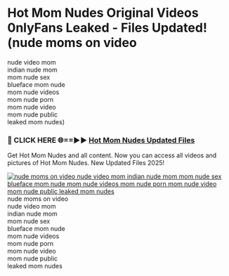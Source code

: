 # Hot Mom Nudes Original Videos 0nlyFans Leaked - Files Updated! (nude moms on video<br>
nude video mom<br>
indian nude mom<br>
mom nude sex<br>
blueface mom nude<br>
mom nude videos<br>
mom nude porn<br>
mom nude video<br>
mom nude public<br>
leaked mom nudes)

<h3>🔴 CLICK HERE 🌐==►► <a href="https://tinyurl.com/2p9ay9w9" rel="nofollow">Hot Mom Nudes Updated Files</a></h3>

Get Hot Mom Nudes and all content. Now you can access all videos and pictures of Hot Mom Nudes. New Updated Files 2025!

[![nude moms on video<br>
nude video mom<br>
indian nude mom<br>
mom nude sex<br>
blueface mom nude<br>
mom nude videos<br>
mom nude porn<br>
mom nude video<br>
mom nude public<br>
leaked mom nudes](https://i.imgur.com/KQgVmj3.gif)](https://tinyurl.com/2p9ay9w9)
nude moms on video<br>
nude video mom<br>
indian nude mom<br>
mom nude sex<br>
blueface mom nude<br>
mom nude videos<br>
mom nude porn<br>
mom nude video<br>
mom nude public<br>
leaked mom nudes